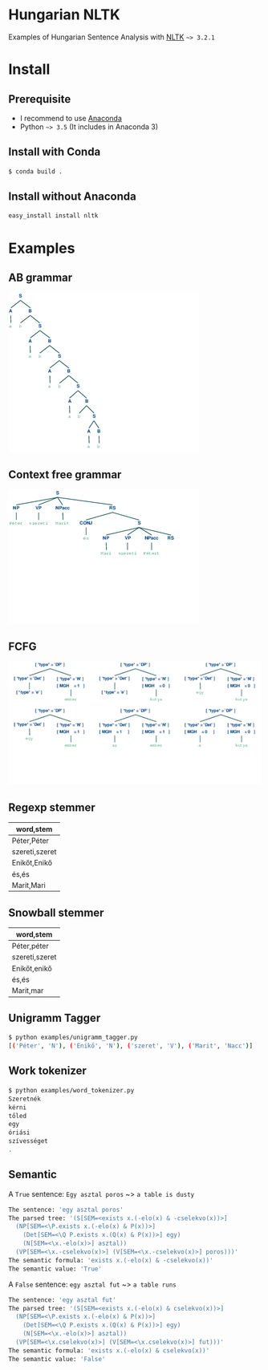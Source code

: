 # Hungarian NLTK

Examples of Hungarian Sentence Analysis with [NLTK](http://www.nltk.org/ "NLTK") `~> 3.2.1`

# Install
## Prerequisite

* I recommend to use [Anaconda](https://www.continuum.io/downloads "Anaconda 3")
* Python `~> 3.5` (It includes in Anaconda 3)

## Install with Conda
```bash
$ conda build .
```

## Install without Anaconda
```bash
easy_install install nltk
```

# Examples

## AB grammar
![AB grammar](/images/ab.png?raw=true "AB grammar")

## Context free grammar
![Peter and Mari](/images/peter_mari.png?raw=true "Peter and Mari")

## FCFG
![FCFG](/images/fcfg.png?raw=true "FCFG")

## Regexp stemmer
| word,stem      |
|----------------|
| Péter,Péter    |
| szereti,szeret |
| Enikőt,Enikő   |
| és,és          |
| Marit,Mari     |

## Snowball stemmer
| word,stem      |
|----------------|
| Péter,péter    |
| szereti,szeret |
| Enikőt,enikő   |
| és,és          |
| Marit,mar      |

## Unigramm Tagger
```bash
$ python examples/unigramm_tagger.py
[('Péter', 'N'), ('Enikő', 'N'), ('szeret', 'V'), ('Marit', 'Nacc')]
```

## Work tokenizer
```bash
$ python examples/word_tokenizer.py
Szeretnék
kérni
tőled
egy
óriási
szívességet
.
```

## Semantic
A `True` sentence: `Egy asztal poros` ~> `a table is dusty`

```bash
The sentence: 'egy asztal poros'
The parsed tree: '(S[SEM=<exists x.(-elo(x) & -cselekvo(x))>]
  (NP[SEM=<\P.exists x.(-elo(x) & P(x))>]
    (Det[SEM=<\Q P.exists x.(Q(x) & P(x))>] egy)
    (N[SEM=<\x.-elo(x)>] asztal))
  (VP[SEM=<\x.-cselekvo(x)>] (V[SEM=<\x.-cselekvo(x)>] poros)))'
The semantic formula: 'exists x.(-elo(x) & -cselekvo(x))'
The semantic value: 'True'
```

A `False` sentence: `egy asztal fut` ~> `a table runs`

```bash
The sentence: 'egy asztal fut'
The parsed tree: '(S[SEM=<exists x.(-elo(x) & cselekvo(x))>]
  (NP[SEM=<\P.exists x.(-elo(x) & P(x))>]
    (Det[SEM=<\Q P.exists x.(Q(x) & P(x))>] egy)
    (N[SEM=<\x.-elo(x)>] asztal))
  (VP[SEM=<\x.cselekvo(x)>] (V[SEM=<\x.cselekvo(x)>] fut)))'
The semantic formula: 'exists x.(-elo(x) & cselekvo(x))'
The semantic value: 'False'
```
